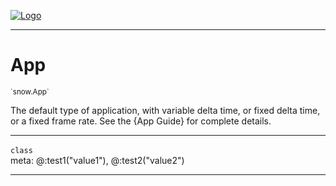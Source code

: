 
[![Logo](../../images/logo.png)](../../api/index.html)

---



<h1>App</h1>
<small>`snow.App`</small>

The default type of application, with variable delta time, or fixed delta time, or a fixed frame rate. See the {App Guide} for complete details.

---

`class`
<span class="meta">
<br/>meta: @:test1(&quot;value1&quot;), @:test2(&quot;value2&quot;)
</span>


---

&nbsp;
&nbsp;

